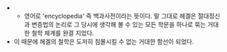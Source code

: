 - - 영어로 'encyclopedia' 즉 백과사전이라는 뜻이다. 말 그대로 헤겔은 절대정신과 변증법의 논리로 그 당시에 생각해 볼 수 있는 모든 학문을 하나로 묶는 거대한 철학 체계를 완결 지었다.
- 이 때문에 헤겔의 철학은 도저히 침몰시킬 수 없는 거대한 함선이 되었다.
